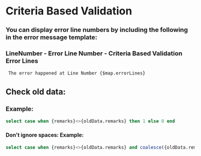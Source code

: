 # Criteria Based Validation

### You can display error line numbers by including the following in the error message template:
###  LineNumber - Error Line Number - Criteria Based Validation Error Lines

```tempo
 The error happened at Line Number {$map.errorLines}
```

## Check old data:
### Example: 
```sql
select case when {remarks}<>{oldData.remarks} then 1 else 0 end
```
#### Don't ignore spaces: Example:
```sql
select case when {remarks}<>{oldData.remarks} and coalesce({oldData.remarks},'')<>'' then 1 else 0 end
```